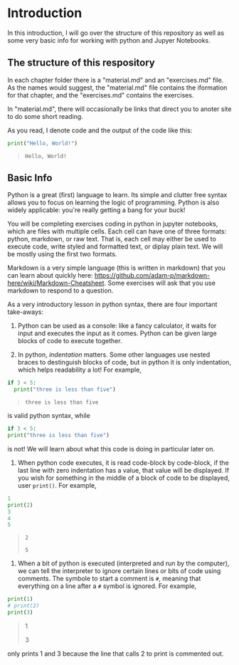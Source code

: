 # Introduction

In this introduction, I will go over the structure of this repository as well as some very basic info for working with python and Jupyer Notebooks.

## The structure of this respository

In each chapter folder there is a "material.md" and an "exercises.md" file. As the names would suggest, the "material.md" file contains the iformation for that chapter, and the "exercises.md" contains the exercises.

In "material.md", there will occasionally be links that direct you to anoter site to do some short reading.

As you read, I denote code and the output of the code like this:

```python
print("Hello, World!")
```
> `Hello, World!`


## Basic Info

Python is a great (first) language to learn. Its simple and clutter free syntax allows you to focus on learning the logic of programming. Python is also widely applicable: you're really getting a bang for your buck!

You will be completing exercises coding in python in jupyter notebooks, which are files with multiple cells. Each cell can have one of three formats: python, markdown, or raw text. That is, each cell may either be used to execute code, write styled and formatted text, or diplay plain text. We will be mostly using the first two formats.

Markdown is a very simple language (this is written in markdown) that you can learn about quickly here: https://github.com/adam-p/markdown-here/wiki/Markdown-Cheatsheet. Some exercises will ask that you use markdown to respond to a question.

As a very introductory lesson in python syntax, there are four important take-aways:

1. Python can be used as a console: like a fancy calculator, it waits for input and executes the input as it comes. Python can be given large blocks of code to execute together.

1. In python, *indentation* matters. Some other languages use nested braces to destinguish blocks of code, but in python it is only indentation, which helps readability a lot! For example,

```python
if 3 < 5:
  print("three is less than five")
```
> `three is less than five`

is valid python syntax, while

```python
if 3 < 5:
print("three is less than five")
```
is not! We will learn about what this code is doing in particular later on.

1. When python code executes, it is read code-block by code-block, if the last line with zero indentation has a value, that value will be displayed. If you wish for something in the middle of a block of code to be displayed, user `print()`. For example,

```python
1
print(2)
3
4
5
```
> `2`
>
> `5`


1. When a bit of python is executed (interpreted and run by the computer), we can tell the interpreter to ignore certain lines or bits of code using comments. The symbole to start a comment is `#`, meaning that everything on a line after a `#` symbol is ignored. For example,

```python
print(1)
# print(2)
print(3)
```
> 1
>
> 3

only prints 1 and 3 because the line that calls 2 to print is commented out.
